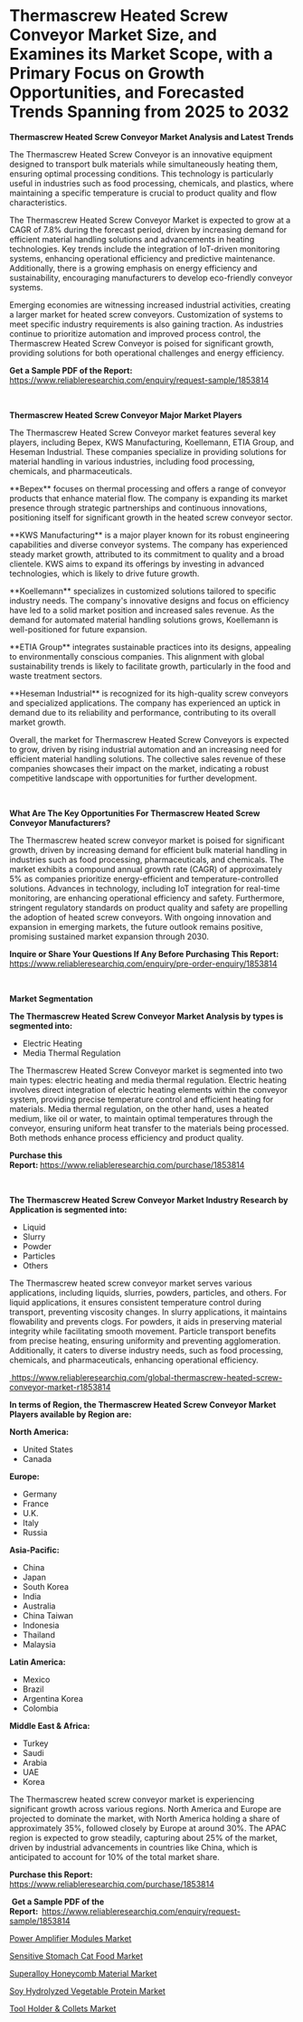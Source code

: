 <p><h1>Thermascrew Heated Screw Conveyor Market Size, and Examines its Market Scope, with a Primary Focus on Growth Opportunities, and Forecasted Trends Spanning from 2025 to 2032</h1></p><p><strong>Thermascrew Heated Screw Conveyor Market Analysis and Latest Trends</strong></p>
<p><p>The Thermascrew Heated Screw Conveyor is an innovative equipment designed to transport bulk materials while simultaneously heating them, ensuring optimal processing conditions. This technology is particularly useful in industries such as food processing, chemicals, and plastics, where maintaining a specific temperature is crucial to product quality and flow characteristics. </p><p>The Thermascrew Heated Screw Conveyor Market is expected to grow at a CAGR of 7.8% during the forecast period, driven by increasing demand for efficient material handling solutions and advancements in heating technologies. Key trends include the integration of IoT-driven monitoring systems, enhancing operational efficiency and predictive maintenance. Additionally, there is a growing emphasis on energy efficiency and sustainability, encouraging manufacturers to develop eco-friendly conveyor systems. </p><p>Emerging economies are witnessing increased industrial activities, creating a larger market for heated screw conveyors. Customization of systems to meet specific industry requirements is also gaining traction. As industries continue to prioritize automation and improved process control, the Thermascrew Heated Screw Conveyor is poised for significant growth, providing solutions for both operational challenges and energy efficiency.</p></p>
<p><strong>Get a Sample PDF of the Report:&nbsp;</strong> <a href="https://www.reliableresearchiq.com/enquiry/request-sample/1853814?utm_campaign=1876&utm_medium=2&utm_source=Github&utm_content=ia&utm_term=08012025&utm_id=thermascrew-heated-screw-conveyor">https://www.reliableresearchiq.com/enquiry/request-sample/1853814</a></p>
<p>&nbsp;</p>
<p><strong>Thermascrew Heated Screw Conveyor Major Market Players</strong></p>
<p><p>The Thermascrew Heated Screw Conveyor market features several key players, including Bepex, KWS Manufacturing, Koellemann, ETIA Group, and Heseman Industrial. These companies specialize in providing solutions for material handling in various industries, including food processing, chemicals, and pharmaceuticals.</p><p>**Bepex** focuses on thermal processing and offers a range of conveyor products that enhance material flow. The company is expanding its market presence through strategic partnerships and continuous innovations, positioning itself for significant growth in the heated screw conveyor sector.</p><p>**KWS Manufacturing** is a major player known for its robust engineering capabilities and diverse conveyor systems. The company has experienced steady market growth, attributed to its commitment to quality and a broad clientele. KWS aims to expand its offerings by investing in advanced technologies, which is likely to drive future growth.</p><p>**Koellemann** specializes in customized solutions tailored to specific industry needs. The company's innovative designs and focus on efficiency have led to a solid market position and increased sales revenue. As the demand for automated material handling solutions grows, Koellemann is well-positioned for future expansion.</p><p>**ETIA Group** integrates sustainable practices into its designs, appealing to environmentally conscious companies. This alignment with global sustainability trends is likely to facilitate growth, particularly in the food and waste treatment sectors.</p><p>**Heseman Industrial** is recognized for its high-quality screw conveyors and specialized applications. The company has experienced an uptick in demand due to its reliability and performance, contributing to its overall market growth.</p><p>Overall, the market for Thermascrew Heated Screw Conveyors is expected to grow, driven by rising industrial automation and an increasing need for efficient material handling solutions. The collective sales revenue of these companies showcases their impact on the market, indicating a robust competitive landscape with opportunities for further development.</p></p>
<p>&nbsp;</p>
<p><strong>What Are The Key Opportunities For Thermascrew Heated Screw Conveyor Manufacturers?</strong></p>
<p><p>The Thermascrew heated screw conveyor market is poised for significant growth, driven by increasing demand for efficient bulk material handling in industries such as food processing, pharmaceuticals, and chemicals. The market exhibits a compound annual growth rate (CAGR) of approximately 5% as companies prioritize energy-efficient and temperature-controlled solutions. Advances in technology, including IoT integration for real-time monitoring, are enhancing operational efficiency and safety. Furthermore, stringent regulatory standards on product quality and safety are propelling the adoption of heated screw conveyors. With ongoing innovation and expansion in emerging markets, the future outlook remains positive, promising sustained market expansion through 2030.</p></p>
<p><strong>Inquire or Share Your Questions If Any Before Purchasing This Report:</strong> <a href="https://www.reliableresearchiq.com/enquiry/pre-order-enquiry/1853814?utm_campaign=1876&utm_medium=2&utm_source=Github&utm_content=ia&utm_term=08012025&utm_id=thermascrew-heated-screw-conveyor">https://www.reliableresearchiq.com/enquiry/pre-order-enquiry/1853814</a></p>
<p>&nbsp;</p>
<p><strong>Market Segmentation</strong></p>
<p><strong>The Thermascrew Heated Screw Conveyor Market Analysis by types is segmented into:</strong></p>
<p><ul><li>Electric Heating</li><li>Media Thermal Regulation</li></ul></p>
<p><p>The Thermascrew Heated Screw Conveyor market is segmented into two main types: electric heating and media thermal regulation. Electric heating involves direct integration of electric heating elements within the conveyor system, providing precise temperature control and efficient heating for materials. Media thermal regulation, on the other hand, uses a heated medium, like oil or water, to maintain optimal temperatures through the conveyor, ensuring uniform heat transfer to the materials being processed. Both methods enhance process efficiency and product quality.</p></p>
<p><strong>Purchase this Report:&nbsp;</strong><a href="https://www.reliableresearchiq.com/purchase/1853814?utm_campaign=1876&utm_medium=2&utm_source=Github&utm_content=ia&utm_term=08012025&utm_id=thermascrew-heated-screw-conveyor">https://www.reliableresearchiq.com/purchase/1853814</a></p>
<p>&nbsp;</p>
<p><strong>The Thermascrew Heated Screw Conveyor Market Industry Research by Application is segmented into:</strong></p>
<p><ul><li>Liquid</li><li>Slurry</li><li>Powder</li><li>Particles</li><li>Others</li></ul></p>
<p><p>The Thermascrew heated screw conveyor market serves various applications, including liquids, slurries, powders, particles, and others. For liquid applications, it ensures consistent temperature control during transport, preventing viscosity changes. In slurry applications, it maintains flowability and prevents clogs. For powders, it aids in preserving material integrity while facilitating smooth movement. Particle transport benefits from precise heating, ensuring uniformity and preventing agglomeration. Additionally, it caters to diverse industry needs, such as food processing, chemicals, and pharmaceuticals, enhancing operational efficiency.</p></p>
<p><a href="https://www.reliableresearchiq.com/global-thermascrew-heated-screw-conveyor-market-r1853814?utm_campaign=1876&utm_medium=2&utm_source=Github&utm_content=ia&utm_term=08012025&utm_id=thermascrew-heated-screw-conveyor">&nbsp;https://www.reliableresearchiq.com/global-thermascrew-heated-screw-conveyor-market-r1853814</a></p>
<p><strong>In terms of Region, the Thermascrew Heated Screw Conveyor Market Players available by Region are:</strong></p>
<p>
    <p> <strong> North America: </strong>
        <ul>
            <li>United States</li>
            <li>Canada</li>
        </ul>
        </p> 
    <p> <strong> Europe: </strong>
        <ul>
            <li>Germany</li>
            <li>France</li>
            <li>U.K.</li>
            <li>Italy</li>
            <li>Russia</li>
        </ul>
        </p> 
    <p> <strong> Asia-Pacific: </strong>
        <ul>
            <li>China</li>
            <li>Japan</li>
            <li>South Korea</li>
            <li>India</li>
            <li>Australia</li>
            <li>China Taiwan</li>
            <li>Indonesia</li>
            <li>Thailand</li>
            <li>Malaysia</li>
        </ul>
        </p> 
    <p> <strong> Latin America: </strong>
        <ul>
            <li>Mexico</li>
            <li>Brazil</li>
            <li>Argentina Korea</li>
            <li>Colombia</li>
        </ul>
        </p> 
    <p> <strong> Middle East & Africa: </strong>
        <ul>
            <li>Turkey</li>
            <li>Saudi</li>
            <li>Arabia</li>
            <li>UAE</li>
            <li>Korea</li>
        </ul>
    </p>
    </p>
<p><p>The Thermascrew heated screw conveyor market is experiencing significant growth across various regions. North America and Europe are projected to dominate the market, with North America holding a share of approximately 35%, followed closely by Europe at around 30%. The APAC region is expected to grow steadily, capturing about 25% of the market, driven by industrial advancements in countries like China, which is anticipated to account for 10% of the total market share.</p></p>
<p><strong>Purchase this Report: </strong><a href="https://www.reliableresearchiq.com/purchase/1853814?utm_campaign=1876&utm_medium=2&utm_source=Github&utm_content=ia&utm_term=08012025&utm_id=thermascrew-heated-screw-conveyor">https://www.reliableresearchiq.com/purchase/1853814</a></p>
<p>&nbsp;<strong>Get a Sample PDF of the Report:&nbsp;&nbsp;</strong><a href="https://www.reliableresearchiq.com/enquiry/request-sample/1853814?utm_campaign=1876&utm_medium=2&utm_source=Github&utm_content=ia&utm_term=08012025&utm_id=thermascrew-heated-screw-conveyor">https://www.reliableresearchiq.com/enquiry/request-sample/1853814</a></p>
<p><strong></strong></p>
<p><p><a href="https://www.linkedin.com/pulse/power-amplifier-modules-market-outlook-2025-2032-examining-127-0y1bc?utm_campaign=1876&utm_medium=2&utm_source=Github&utm_content=ia&utm_term=08012025&utm_id=thermascrew-heated-screw-conveyor">Power Amplifier Modules Market</a></p><p><a href="https://www.linkedin.com/pulse/sensitive-stomach-cat-food-market-expected-see-rapid-expansion-qutge?utm_campaign=1876&utm_medium=2&utm_source=Github&utm_content=ia&utm_term=08012025&utm_id=thermascrew-heated-screw-conveyor">Sensitive Stomach Cat Food Market</a></p><p><a href="https://www.linkedin.com/pulse/in-depth-evaluation-superalloy-honeycomb-material-market-zevtc?utm_campaign=1876&utm_medium=2&utm_source=Github&utm_content=ia&utm_term=08012025&utm_id=thermascrew-heated-screw-conveyor">Superalloy Honeycomb Material Market</a></p><p><a href="https://github.com/mezokathleen834/Market-Research-Report-List-1/blob/main/soy-hydrolyzed-vegetable-protein-market.md?utm_campaign=1876&utm_medium=2&utm_source=Github&utm_content=ia&utm_term=08012025&utm_id=thermascrew-heated-screw-conveyor">Soy Hydrolyzed Vegetable Protein Market</a></p><p><a href="https://www.linkedin.com/pulse/tool-holder-collets-market-size-growth-drivers-global-revenue-z93je?utm_campaign=1876&utm_medium=2&utm_source=Github&utm_content=ia&utm_term=08012025&utm_id=thermascrew-heated-screw-conveyor">Tool Holder & Collets Market</a></p></p>